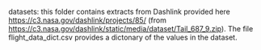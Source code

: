 datasets: this folder contains extracts from Dashlink provided here https://c3.nasa.gov/dashlink/projects/85/ 
(from https://c3.nasa.gov/dashlink/static/media/dataset/Tail_687_9.zip).
The file flight_data_dict.csv provides a dictonary of the values in the dataset.